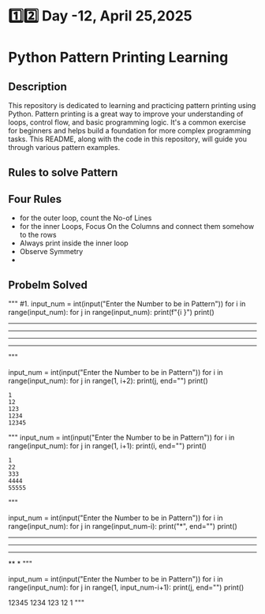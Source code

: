 # 1️⃣2️⃣ Day -12, April 25,2025
# Python Pattern Printing Learning

## Description

This repository is dedicated to learning and practicing pattern printing using Python. Pattern printing is a great way to improve your understanding of loops, control flow, and basic programming logic.  It's a common exercise for beginners and helps build a foundation for more complex programming tasks.  This README, along with the code in this repository, will guide you through various pattern examples.
## Rules to solve Pattern
## Four Rules

- for the outer loop, count the No-of Lines
- for the inner Loops, Focus On the Columns and connect them somehow to the rows
- Always print inside the inner loop
- Observe Symmetry
- 
## Probelm Solved

"""
#1.
input_num = int(input("Enter the Number to be in Pattern"))
for i in range(input_num):
    for j in range(input_num):
        print(f"{i }")
    print()

****
****
****
****
"""


input_num = int(input("Enter the Number to be in Pattern"))
for i in range(input_num):
    for j in range(1, i+2):
        print(j, end="")
    print()

    1
    12
    123
    1234
    12345
"""
input_num = int(input("Enter the Number to be in Pattern"))
for i in range(input_num):
    for j in range(1, i+1):
        print(i, end="")
    print()
    

    1
    22
    333
    4444
    55555
"""

input_num = int(input("Enter the Number to be in Pattern"))
for i in range(input_num):
    for j in range(input_num-i):
        print("*", end="")
    print()



*****
****
***
**
*
"""

input_num = int(input("Enter the Number to be in Pattern"))
for i in range(input_num):
    for j in range(1, input_num-i+1):
        print(j, end="")
    print()



12345
1234
123
12
1
"""
